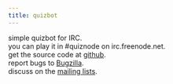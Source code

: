 ```yaml
---
title: quizbot
---
```


simple quizbot for IRC.  
you can play it in #quiznode on irc.freenode.net.  
get the source code at [github](https://github.com/plaimi/q/).  
report bugs to [Bugzilla](/bugs).  
discuss on the [mailing lists](/mailing.html).
